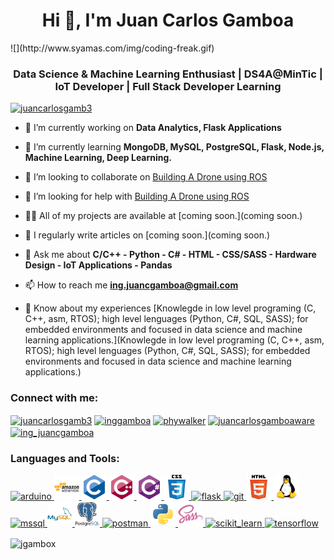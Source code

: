 <h1 align="center">Hi 👋, I'm Juan Carlos Gamboa</h1>
![](http://www.syamas.com/img/coding-freak.gif)
<h3 align="center">Data Science & Machine Learning Enthusiast | DS4A@MinTic | IoT Developer | Full Stack Developer Learning</h3>

<p align="left"> <a href="https://twitter.com/juancarlosgamb3" target="blank"><img src="https://img.shields.io/twitter/follow/juancarlosgamb3?logo=twitter&style=for-the-badge" alt="juancarlosgamb3" /></a> </p>

- 🔭 I’m currently working on **Data Analytics, Flask Applications**

- 🌱 I’m currently learning **MongoDB, MySQL, PostgreSQL, Flask, Node.js, Machine Learning, Deep Learning.**

- 👯 I’m looking to collaborate on [Building A Drone using ROS](https://www.youtube.com/watch?v=Y9YmeWb3GSw)

- 🤝 I’m looking for help with [Building A Drone using ROS](https://www.youtube.com/watch?v=Y9YmeWb3GSw)

- 👨‍💻 All of my projects are available at [coming soon.](coming soon.)

- 📝 I regularly write articles on [coming soon.](coming soon.)

- 💬 Ask me about **C/C++ - Python - C# - HTML - CSS/SASS - Hardware Design - IoT Applications - Pandas**

- 📫 How to reach me **ing.juancgamboa@gmail.com**

- 📄 Know about my experiences [Knowlegde in low level programing (C, C++, asm, RTOS); high level lenguages (Python, C#, SQL, SASS); for embedded environments and focused in data science and machine learning applications.](Knowlegde in low level programing (C, C++, asm, RTOS); high level lenguages (Python, C#, SQL, SASS); for embedded environments and focused in data science and machine learning applications.)

<h3 align="left">Connect with me:</h3>
<p align="left">
<a href="https://twitter.com/juancarlosgamb3" target="blank"><img align="center" src="https://raw.githubusercontent.com/rahuldkjain/github-profile-readme-generator/neutral-icons/src/images/icons/Social/twitter.svg" alt="juancarlosgamb3" height="30" width="40" /></a>
<a href="https://linkedin.com/in/inggamboa" target="blank"><img align="center" src="https://raw.githubusercontent.com/rahuldkjain/github-profile-readme-generator/neutral-icons/src/images/icons/Social/linked-in-alt.svg" alt="inggamboa" height="30" width="40" /></a>
<a href="https://instagram.com/phywalker" target="blank"><img align="center" src="https://raw.githubusercontent.com/rahuldkjain/github-profile-readme-generator/neutral-icons/src/images/icons/Social/instagram.svg" alt="phywalker" height="30" width="40" /></a>
<a href="https://www.youtube.com/c/juancarlosgamboaware" target="blank"><img align="center" src="https://raw.githubusercontent.com/rahuldkjain/github-profile-readme-generator/neutral-icons/src/images/icons/Social/youtube.svg" alt="juancarlosgamboaware" height="30" width="40" /></a>
<a href="https://www.hackerrank.com/ing_juancgamboa" target="blank"><img align="center" src="https://raw.githubusercontent.com/rahuldkjain/github-profile-readme-generator/neutral-icons/src/images/icons/Social/hackerrank.svg" alt="ing_juancgamboa" height="30" width="40" /></a>
</p>

<h3 align="left">Languages and Tools:</h3>
<p align="left"> <a href="https://www.arduino.cc/" target="_blank"> <img src="https://cdn.worldvectorlogo.com/logos/arduino-1.svg" alt="arduino" width="40" height="40"/> </a> <a href="https://aws.amazon.com" target="_blank"> <img src="https://raw.githubusercontent.com/devicons/devicon/master/icons/amazonwebservices/amazonwebservices-original-wordmark.svg" alt="aws" width="40" height="40"/> </a> <a href="https://www.cprogramming.com/" target="_blank"> <img src="https://raw.githubusercontent.com/devicons/devicon/master/icons/c/c-original.svg" alt="c" width="40" height="40"/> </a> <a href="https://www.w3schools.com/cpp/" target="_blank"> <img src="https://raw.githubusercontent.com/devicons/devicon/master/icons/cplusplus/cplusplus-original.svg" alt="cplusplus" width="40" height="40"/> </a> <a href="https://www.w3schools.com/cs/" target="_blank"> <img src="https://raw.githubusercontent.com/devicons/devicon/master/icons/csharp/csharp-original.svg" alt="csharp" width="40" height="40"/> </a> <a href="https://www.w3schools.com/css/" target="_blank"> <img src="https://raw.githubusercontent.com/devicons/devicon/master/icons/css3/css3-original-wordmark.svg" alt="css3" width="40" height="40"/> </a> <a href="https://flask.palletsprojects.com/" target="_blank"> <img src="https://www.vectorlogo.zone/logos/pocoo_flask/pocoo_flask-icon.svg" alt="flask" width="40" height="40"/> </a> <a href="https://git-scm.com/" target="_blank"> <img src="https://www.vectorlogo.zone/logos/git-scm/git-scm-icon.svg" alt="git" width="40" height="40"/> </a> <a href="https://www.w3.org/html/" target="_blank"> <img src="https://raw.githubusercontent.com/devicons/devicon/master/icons/html5/html5-original-wordmark.svg" alt="html5" width="40" height="40"/> </a> <a href="https://www.linux.org/" target="_blank"> <img src="https://raw.githubusercontent.com/devicons/devicon/master/icons/linux/linux-original.svg" alt="linux" width="40" height="40"/> </a> <a href="https://www.microsoft.com/en-us/sql-server" target="_blank"> <img src="https://cdn.worldvectorlogo.com/logos/microsoft-sql-server.svg" alt="mssql" width="40" height="40"/> </a> <a href="https://www.mysql.com/" target="_blank"> <img src="https://raw.githubusercontent.com/devicons/devicon/master/icons/mysql/mysql-original-wordmark.svg" alt="mysql" width="40" height="40"/> </a> <a href="https://www.postgresql.org" target="_blank"> <img src="https://raw.githubusercontent.com/devicons/devicon/master/icons/postgresql/postgresql-original-wordmark.svg" alt="postgresql" width="40" height="40"/> </a> <a href="https://postman.com" target="_blank"> <img src="https://www.vectorlogo.zone/logos/getpostman/getpostman-icon.svg" alt="postman" width="40" height="40"/> </a> <a href="https://www.python.org" target="_blank"> <img src="https://raw.githubusercontent.com/devicons/devicon/master/icons/python/python-original.svg" alt="python" width="40" height="40"/> </a> <a href="https://sass-lang.com" target="_blank"> <img src="https://raw.githubusercontent.com/devicons/devicon/master/icons/sass/sass-original.svg" alt="sass" width="40" height="40"/> </a> <a href="https://scikit-learn.org/" target="_blank"> <img src="https://upload.wikimedia.org/wikipedia/commons/0/05/Scikit_learn_logo_small.svg" alt="scikit_learn" width="40" height="40"/> </a> <a href="https://www.tensorflow.org" target="_blank"> <img src="https://www.vectorlogo.zone/logos/tensorflow/tensorflow-icon.svg" alt="tensorflow" width="40" height="40"/> </a> </p>

<p><img align="center" src="https://github-readme-stats.vercel.app/api/top-langs?username=jgambox&show_icons=true&locale=en&layout=compact" alt="jgambox" /></p>
